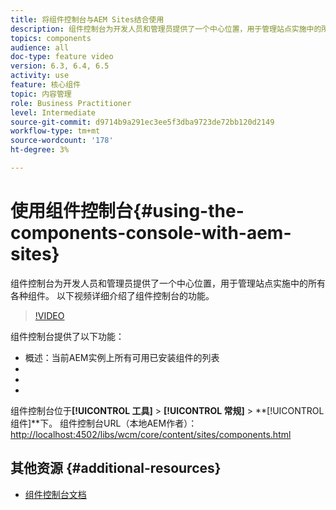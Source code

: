 ```yaml
---
title: 将组件控制台与AEM Sites结合使用
description: 组件控制台为开发人员和管理员提供了一个中心位置，用于管理站点实施中的所有各种组件。 以下视频详细介绍了组件控制台的功能。
topics: components
audience: all
doc-type: feature video
version: 6.3, 6.4, 6.5
activity: use
feature: 核心组件
topic: 内容管理
role: Business Practitioner
level: Intermediate
source-git-commit: d9714b9a291ec3ee5f3dba9723de72bb120d2149
workflow-type: tm+mt
source-wordcount: '178'
ht-degree: 3%

---
```



# 使用组件控制台{#using-the-components-console-with-aem-sites}

组件控制台为开发人员和管理员提供了一个中心位置，用于管理站点实施中的所有各种组件。 以下视频详细介绍了组件控制台的功能。

>[!VIDEO](https://video.tv.adobe.com/v/17417/?quality=9&learn=on)

组件控制台提供了以下功能：

* 概述：当前AEM实例上所有可用已安装组件的列表
* [!UICONTROL 属性]:显示元数据，如组件的标题、组和描述
* [!UICONTROL 策略]:显示给定组件和关联的模板的任何现有策略
* [!UICONTROL 实时使用情况]:显示包含组件的页面列表

组件控制台位于&#x200B;**[!UICONTROL 工具]** > **[!UICONTROL 常规]** > **[!UICONTROL 组件]**下。
组件控制台URL（本地AEM作者）：[http://localhost:4502/libs/wcm/core/content/sites/components.html](http://localhost:4502/libs/wcm/core/content/sites/components.html)

## 其他资源 {#additional-resources}

* [组件控制台文档](https://helpx.adobe.com/experience-manager/6-5/sites/authoring/using/default-components-console.html)
